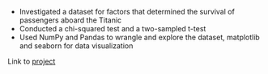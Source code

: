- Investigated a dataset for factors that determined the survival of passengers aboard the Titanic
- Conducted a chi-squared test and a two-sampled t-test 
- Used NumPy and Pandas to wrangle and explore the dataset, matplotlib and seaborn for data visualization

Link to [project](./NG_Data_Analysis.ipynb)
